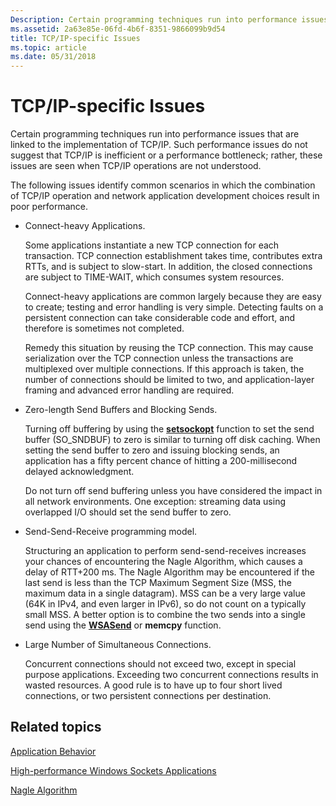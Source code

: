 ```yaml
---
Description: Certain programming techniques run into performance issues that are linked to the implementation of TCP/IP.
ms.assetid: 2a63e85e-06fd-4b6f-8351-9866099b9d54
title: TCP/IP-specific Issues
ms.topic: article
ms.date: 05/31/2018
---
```


# TCP/IP-specific Issues

Certain programming techniques run into performance issues that are linked to the implementation of TCP/IP. Such performance issues do not suggest that TCP/IP is inefficient or a performance bottleneck; rather, these issues are seen when TCP/IP operations are not understood.

The following issues identify common scenarios in which the combination of TCP/IP operation and network application development choices result in poor performance.

-   Connect-heavy Applications.

    Some applications instantiate a new TCP connection for each transaction. TCP connection establishment takes time, contributes extra RTTs, and is subject to slow-start. In addition, the closed connections are subject to TIME-WAIT, which consumes system resources.

    Connect-heavy applications are common largely because they are easy to create; testing and error handling is very simple. Detecting faults on a persistent connection can take considerable code and effort, and therefore is sometimes not completed.

    Remedy this situation by reusing the TCP connection. This may cause serialization over the TCP connection unless the transactions are multiplexed over multiple connections. If this approach is taken, the number of connections should be limited to two, and application-layer framing and advanced error handling are required.

-   Zero-length Send Buffers and Blocking Sends.

    Turning off buffering by using the [**setsockopt**](/windows/desktop/api/winsock/nf-winsock-setsockopt) function to set the send buffer (SO\_SNDBUF) to zero is similar to turning off disk caching. When setting the send buffer to zero and issuing blocking sends, an application has a fifty percent chance of hitting a 200-millisecond delayed acknowledgment.

    Do not turn off send buffering unless you have considered the impact in all network environments. One exception: streaming data using overlapped I/O should set the send buffer to zero.

-   Send-Send-Receive programming model.

    Structuring an application to perform send-send-receives increases your chances of encountering the Nagle Algorithm, which causes a delay of RTT+200 ms. The Nagle Algorithm may be encountered if the last send is less than the TCP Maximum Segment Size (MSS, the maximum data in a single datagram). MSS can be a very large value (64K in IPv4, and even larger in IPv6), so do not count on a typically small MSS. A better option is to combine the two sends into a single send using the [**WSASend**](/windows/desktop/api/Winsock2/nf-winsock2-wsasend) or **memcpy** function.

-   Large Number of Simultaneous Connections.

    Concurrent connections should not exceed two, except in special purpose applications. Exceeding two concurrent connections results in wasted resources. A good rule is to have up to four short lived connections, or two persistent connections per destination.

## Related topics

<dl> <dt>

[Application Behavior](application-behavior-2.md)
</dt> <dt>

[High-performance Windows Sockets Applications](high-performance-windows-sockets-applications-2.md)
</dt> <dt>

[Nagle Algorithm](https://go.microsoft.com/fwlink/p/?linkid=194153)
</dt> </dl>

 

 




